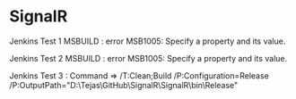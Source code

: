 # SignalR

Jenkins Test 1
MSBUILD : error MSB1005: Specify a property and its value.

Jenkins Test 2
MSBUILD : error MSB1005: Specify a property and its value.

Jenkins Test 3 : Command => /T:Clean;Build /P:Configuration=Release /P:OutputPath="D:\Tejas\GitHub\SignalR\SignalR\bin\Release"
